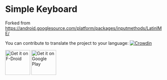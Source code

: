 # Simple Keyboard

Forked from https://android.googlesource.com/platform/packages/inputmethods/LatinIME/

You can contribute to translate the project to your language: [![Crowdin](https://cache-buster.appspot.com/?redirecturl=https://d322cqt584bo4o.cloudfront.net/simple-keyboard/localized.svg)](https://crowdin.com/project/simple-keyboard)

[<img src="https://f-droid.org/badge/get-it-on.png"
      alt="Get it on F-Droid"
      height="80">](https://f-droid.org/packages/rkr.simplekeyboard.inputmethod/)
[<img src="https://play.google.com/intl/en_us/badges/images/generic/en-play-badge.png"
      alt="Get it on Google Play"
      height="80">](https://play.google.com/store/apps/details?id=rkr.simplekeyboard.inputmethod)
